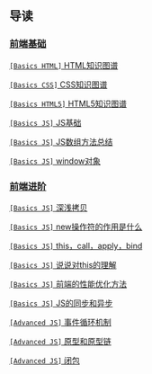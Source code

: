 ## 导读
### [前端基础](/FrontEnd/Basic/)
[`[Basics HTML]` HTML知识图谱](FrontEnd/Basic/html.md)

[`[Basics CSS]` CSS知识图谱](FrontEnd/Basic/css.md)

[`[Basics HTML5]` HTML5知识图谱](FrontEnd/Basic/html5.md)

[`[Basics JS]` JS基础](FrontEnd/Basic/js.md)

[`[Basics JS]` JS数组方法总结](FrontEnd/Basic/arrr.md)

[`[Basics JS]` window对象](FrontEnd/Basic/windows.md)

### [前端进阶](/FrontEnd/Advanced/)
[`[Basics JS]` 深浅拷贝](FrontEnd/Basic/copy.md)

[`[Basics JS]` new操作符的作用是什么](FrontEnd/Advanced/new.md)

[`[Basics JS]` this，call，apply，bind](FrontEnd/Advanced/thiscall.md)

[`[Basics JS]` 说说对this的理解](FrontEnd/Advanced/this.md)

[`[Basics JS]` 前端的性能优化方法](FrontEnd/Advanced/optimize.md)

[`[Basics JS]` JS的同步和异步](FrontEnd/Advanced/collection.md)

[`[Advanced JS]` 事件循环机制](FrontEnd/Advanced/closure.md)

[`[Advanced JS]` 原型和原型链](FrontEnd/Advanced/prototype.md)

[`[Advanced JS]` 闭包](FrontEnd/Advanced/bibao.md)
